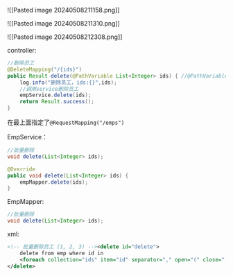 ![[Pasted image 20240508211158.png]]

![[Pasted image 20240508211310.png]]

![[Pasted image 20240508212308.png]]

controller:

```java
//删除员工  
@DeleteMapping("/{ids}")  
public Result delete(@PathVariable List<Integer> ids) { //@PathVariable代表路径参数  
    log.info("删除员工，ids:{}",ids);  
    //调用service删除员工  
    empService.delete(ids);  
    return Result.success();  
}
```

在最上面指定了`@RequestMapping("/emps")`

EmpService：

```java
//批量删除  
void delete(List<Integer> ids);
```

```java
@Override
public void delete(List<Integer> ids) {  
    empMapper.delete(ids);  
}
```

EmpMapper:

```java
//批量删除  
void delete(List<Integer> ids);
```

xml:

```xml
<!-- 批量删除员工 (1, 2, 3) --><delete id="delete">  
    delete from emp where id in  
    <foreach collection="ids" item="id" separator="," open="(" close=")">#{id}</foreach>  
</delete>
```

